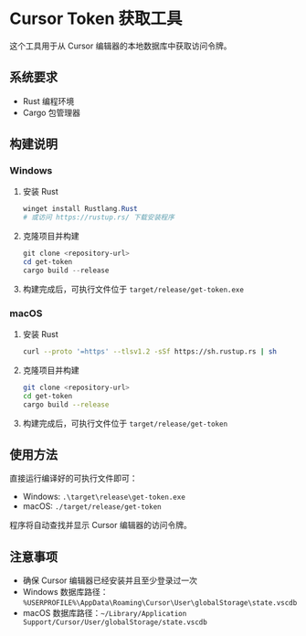 # Cursor Token 获取工具

这个工具用于从 Cursor 编辑器的本地数据库中获取访问令牌。

## 系统要求

- Rust 编程环境
- Cargo 包管理器

## 构建说明

### Windows

1. 安装 Rust
   ```powershell
   winget install Rustlang.Rust
   # 或访问 https://rustup.rs/ 下载安装程序
   ```

2. 克隆项目并构建
   ```powershell
   git clone <repository-url>
   cd get-token
   cargo build --release
   ```

3. 构建完成后，可执行文件位于 `target/release/get-token.exe`

### macOS

1. 安装 Rust
   ```bash
   curl --proto '=https' --tlsv1.2 -sSf https://sh.rustup.rs | sh
   ```

2. 克隆项目并构建
   ```bash
   git clone <repository-url>
   cd get-token
   cargo build --release
   ```

3. 构建完成后，可执行文件位于 `target/release/get-token`

## 使用方法

直接运行编译好的可执行文件即可：

- Windows: `.\target\release\get-token.exe`
- macOS: `./target/release/get-token`

程序将自动查找并显示 Cursor 编辑器的访问令牌。

## 注意事项

- 确保 Cursor 编辑器已经安装并且至少登录过一次
- Windows 数据库路径：`%USERPROFILE%\AppData\Roaming\Cursor\User\globalStorage\state.vscdb`
- macOS 数据库路径：`~/Library/Application Support/Cursor/User/globalStorage/state.vscdb`